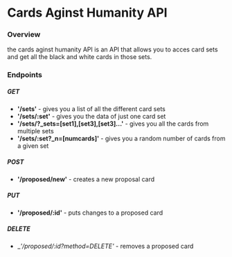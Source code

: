 # Cards Aginst Humanity API
### Overview
the cards aginst humanity API is an API that allows you to acces card sets and get all the black and white cards in those sets.
### Endpoints
##### GET
* __'/sets'__ - gives you a list of all the different card sets
* __'/sets/:set'__ - gives you the data of just one card set
* __'/sets/?\_sets=[set1],[set3],[set3]...'__ - gives you all the cards from multiple sets
* __'/sets/:set?\_n=[numcards]'__ - gives you a random number of cards from a given set  
##### POST
* __'/proposed/new'__ - creates a new proposal card
##### PUT
* __'/proposed/:id'__ - puts changes to a proposed card
##### DELETE
* __'/proposed/:id?_method=DELETE'__ - removes a proposed card
